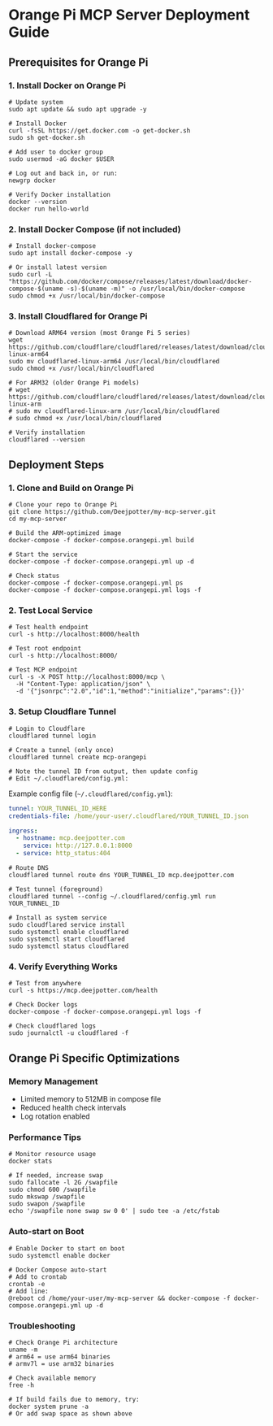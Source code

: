 # Orange Pi MCP Server Deployment Guide

## Prerequisites for Orange Pi

### 1. Install Docker on Orange Pi
```fish
# Update system
sudo apt update && sudo apt upgrade -y

# Install Docker
curl -fsSL https://get.docker.com -o get-docker.sh
sudo sh get-docker.sh

# Add user to docker group
sudo usermod -aG docker $USER

# Log out and back in, or run:
newgrp docker

# Verify Docker installation
docker --version
docker run hello-world
```

### 2. Install Docker Compose (if not included)
```fish
# Install docker-compose
sudo apt install docker-compose -y

# Or install latest version
sudo curl -L "https://github.com/docker/compose/releases/latest/download/docker-compose-$(uname -s)-$(uname -m)" -o /usr/local/bin/docker-compose
sudo chmod +x /usr/local/bin/docker-compose
```

### 3. Install Cloudflared for Orange Pi
```fish
# Download ARM64 version (most Orange Pi 5 series)
wget https://github.com/cloudflare/cloudflared/releases/latest/download/cloudflared-linux-arm64
sudo mv cloudflared-linux-arm64 /usr/local/bin/cloudflared
sudo chmod +x /usr/local/bin/cloudflared

# For ARM32 (older Orange Pi models)
# wget https://github.com/cloudflare/cloudflared/releases/latest/download/cloudflared-linux-arm
# sudo mv cloudflared-linux-arm /usr/local/bin/cloudflared
# sudo chmod +x /usr/local/bin/cloudflared

# Verify installation
cloudflared --version
```

## Deployment Steps

### 1. Clone and Build on Orange Pi
```fish
# Clone your repo to Orange Pi
git clone https://github.com/Deejpotter/my-mcp-server.git
cd my-mcp-server

# Build the ARM-optimized image
docker-compose -f docker-compose.orangepi.yml build

# Start the service
docker-compose -f docker-compose.orangepi.yml up -d

# Check status
docker-compose -f docker-compose.orangepi.yml ps
docker-compose -f docker-compose.orangepi.yml logs -f
```

### 2. Test Local Service
```fish
# Test health endpoint
curl -s http://localhost:8000/health

# Test root endpoint
curl -s http://localhost:8000/

# Test MCP endpoint
curl -s -X POST http://localhost:8000/mcp \
  -H "Content-Type: application/json" \
  -d '{"jsonrpc":"2.0","id":1,"method":"initialize","params":{}}'
```

### 3. Setup Cloudflare Tunnel
```fish
# Login to Cloudflare
cloudflared tunnel login

# Create a tunnel (only once)
cloudflared tunnel create mcp-orangepi

# Note the tunnel ID from output, then update config
# Edit ~/.cloudflared/config.yml:
```

Example config file (`~/.cloudflared/config.yml`):
```yaml
tunnel: YOUR_TUNNEL_ID_HERE
credentials-file: /home/your-user/.cloudflared/YOUR_TUNNEL_ID.json

ingress:
  - hostname: mcp.deejpotter.com
    service: http://127.0.0.1:8000
  - service: http_status:404
```

```fish
# Route DNS
cloudflared tunnel route dns YOUR_TUNNEL_ID mcp.deejpotter.com

# Test tunnel (foreground)
cloudflared tunnel --config ~/.cloudflared/config.yml run YOUR_TUNNEL_ID

# Install as system service
sudo cloudflared service install
sudo systemctl enable cloudflared
sudo systemctl start cloudflared
sudo systemctl status cloudflared
```

### 4. Verify Everything Works
```fish
# Test from anywhere
curl -s https://mcp.deejpotter.com/health

# Check Docker logs
docker-compose -f docker-compose.orangepi.yml logs -f

# Check cloudflared logs
sudo journalctl -u cloudflared -f
```

## Orange Pi Specific Optimizations

### Memory Management
- Limited memory to 512MB in compose file
- Reduced health check intervals
- Log rotation enabled

### Performance Tips
```fish
# Monitor resource usage
docker stats

# If needed, increase swap
sudo fallocate -l 2G /swapfile
sudo chmod 600 /swapfile
sudo mkswap /swapfile
sudo swapon /swapfile
echo '/swapfile none swap sw 0 0' | sudo tee -a /etc/fstab
```

### Auto-start on Boot
```fish
# Enable Docker to start on boot
sudo systemctl enable docker

# Docker Compose auto-start
# Add to crontab
crontab -e
# Add line:
@reboot cd /home/your-user/my-mcp-server && docker-compose -f docker-compose.orangepi.yml up -d
```

### Troubleshooting
```fish
# Check Orange Pi architecture
uname -m
# arm64 = use arm64 binaries
# armv7l = use arm32 binaries

# Check available memory
free -h

# If build fails due to memory, try:
docker system prune -a
# Or add swap space as shown above
```